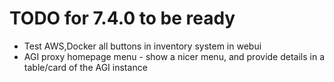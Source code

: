 # TODO for 7.4.0 to be ready

* Test AWS,Docker all buttons in inventory system in webui
* AGI proxy homepage menu - show a nicer menu, and provide details in a table/card of the AGI instance
